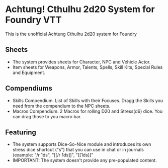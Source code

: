 # Achtung! Cthulhu 2d20 System for Foundry VTT

This is the unofficial Achtung Cthulhu 2d20 system for Foundry

## Sheets

- The system provides sheets for Character, NPC and Vehicle Actor.
- Item sheets for Weapons, Armor, Talents, Spells, Skill Kits, Special Rules and Equipment.

## Compendiums 

- Skills Compendium. List of Skills with their Focuses. Dragg the Skills you need from the compendium to the NPC sheets.
- Macros Compendium. 2 Macros for rolling D20 and Stress(d6) dice. You can drag those to you macro bar.

## Featuring

- The system supports Dice-So-Nice module and introduces its own stress dice shortcut ("s") that you can use in chat or in journals (example: "/r 1ds", "[[/r 1ds]]", "[[1ds]]"
- IMPORTANT: The system doesn't provide any pre-populated content.

